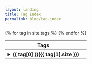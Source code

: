 ```yaml
---
layout: landing
title: Tag Index
permalink: blog/tag-index
---
```

<div class="hero-body">
    <div class = "container">
        <table class = "table">
                    <th>Tags<th>
            <tbody>
                {% for tag in site.tags %}
                <tr>
                    <th>                
                        <details id= "tag-{{ tag[0] }}">
                            <summary>
                            <a name="{{ tag[0] }}">{{ tag[0] }}<span>({{ tag[1].size }})</span></a>
                            </summary>
                            <ul>
                            {% for post in tag[1] %}
                                <li><a href="{{ post.url }}"> {{ post.title }}</a> — {{ post.date | date_to_string }}</li>
                            {% endfor %}
                            </ul>         
                        </details>
                    </th>
                </tr>
                {% endfor %}
            </tbody>
